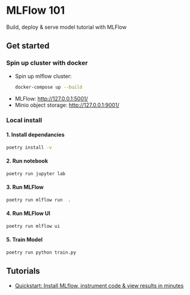 # MLFlow 101
Build, deploy & serve model tutorial with MLFlow

## Get started

### Spin up cluster with docker
+ Spin up mlflow cluster:
  ```bash
  docker-compose up --build
  
+ MLFlow: http://127.0.0.1:5001/
+ Minio object storage: http://127.0.0.1:9001/

### Local install
#### 1. Install dependancies
```bash
poetry install -v
```

#### 2. Run notebook
```bash
poetry run jupyter lab
```

#### 3. Run MLFlow
```bash
poetry run mlflow run  .

```

#### 4. Run MLFlow UI
```bash
poetry run mlflow ui

```
#### 5. Train Model
```bash
poetry run python train.py


```
    
## Tutorials
+ [Quickstart: Install MLflow, instrument code & view results in minutes](https://mlflow.org/docs/latest/quickstart.html)
